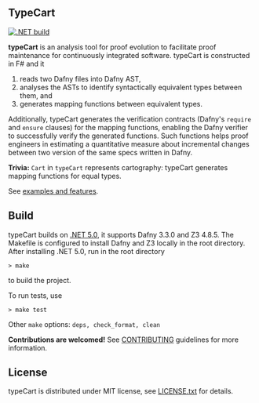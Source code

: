 TypeCart
------------

[![.NET build](https://github.com/awslabs/typecart/actions/workflows/dotnet.yml/badge.svg?branch=dev)](https://github.com/awslabs/typecart/actions/workflows/dotnet.yml) 

**typeCart** is an analysis tool for proof evolution to facilitate proof maintenance for continuously integrated software. typeCart is constructed in F# and it

1. reads two Dafny files into Dafny AST,
2. analyses the ASTs to identify syntactically equivalent types between them, and
3. generates mapping functions between equivalent types.

Additionally, typeCart generates the verification contracts (Dafny's `require` and `ensure` clauses) for the mapping functions, enabling the Dafny verifier to successfully verify the generated functions. Such functions helps proof engineers in estimating a quantitative measure about incremental changes between two version of the same specs written in Dafny.

**Trivia:** `Cart` in `typeCart` represents cartography: typeCart generates mapping functions for equal types.

See [examples and features](docs/ExamplesFeatures.md).

## Build

typeCart builds on [.NET 5.0](https://dotnet.microsoft.com/en-us/download/dotnet/5.0), it supports Dafny 3.3.0 and Z3 4.8.5. The Makefile is configured to install Dafny and Z3 locally in the root directory. After installing .NET 5.0, run in the root directory 
```
> make
```
to build the project. 

To run tests, use
```
> make test
```
Other `make` options: `deps, check_format, clean`

**Contributions are welcomed!** See [CONTRIBUTING](CONTRIBUTING.md) guidelines for more information.

## License

typeCart is distributed under MIT license, see [LICENSE.txt](LICENSE.txt) for details.

